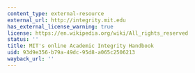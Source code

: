 ```yaml
---
content_type: external-resource
external_url: http://integrity.mit.edu
has_external_license_warning: true
license: https://en.wikipedia.org/wiki/All_rights_reserved
status: ''
title: MIT's online Academic Integrity Handbook
uid: 93d9e356-b79a-49dc-95d8-a065c2506213
wayback_url: ''
---
```

